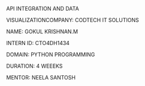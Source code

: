 API INTEGRATION AND DATA

VISUALIZATIONCOMPANY: CODTECH IT SOLUTIONS

NAME: GOKUL KRISHNAN.M

INTERN ID: CTO4DH1434

DOMAIN: PYTHON PROGRAMMING

DURATION: 4 WEEEKS

MENTOR: NEELA SANTOSH
